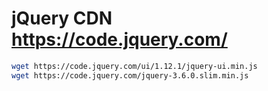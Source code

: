 # jQuery CDN https://code.jquery.com/

```bash
wget https://code.jquery.com/ui/1.12.1/jquery-ui.min.js
wget https://code.jquery.com/jquery-3.6.0.slim.min.js
```
